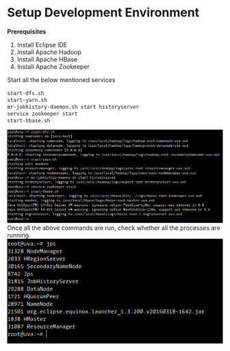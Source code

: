 # Setup Development Environment

**Prerequisites**

1. Install Eclipse IDE
2. Install Apache Hadoop
3. Install Apache HBase
4. Install Apache Zookeeper

Start all the below mentioned services

```
start-dfs.sh
start-yarn.sh
mr-jobhistory-daemon.sh start historyserver
service zookeeper start
start-hbase.sh
```

![](/assets/start-all-services.png)Once all the above commands are run, check whether all the processes are running.![](/assets/jps.png)

